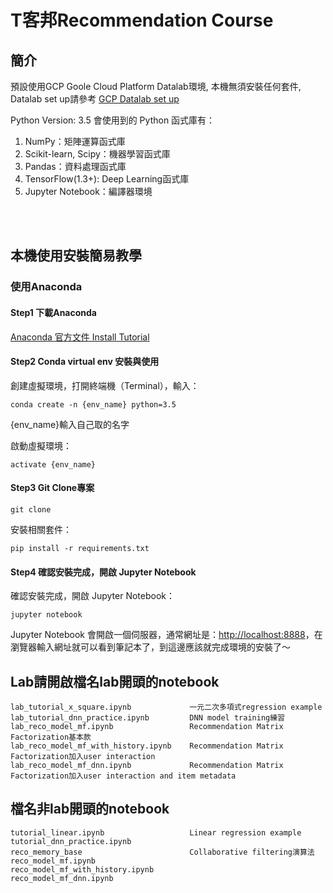 # T客邦Recommendation Course

## 簡介
預設使用GCP Goole Cloud Platform Datalab環境, 本機無須安裝任何套件, Datalab set up請參考 [GCP Datalab set up](https://docs.google.com/presentation/d/1ycHlObI_YyydrEiECdag_V_n1sXd8StQqrqdrBSoPI8/edit#slide=id.g2b481b6fdb_0_282)

Python Version: 3.5
會使用到的 Python 函式庫有：

1. NumPy：矩陣運算函式庫
2. Scikit-learn, Scipy：機器學習函式庫
3. Pandas：資料處理函式庫
4. TensorFlow(1.3+): Deep Learning函式庫
5. Jupyter Notebook：編譯器環境
<br/>
<br/>

## 本機使用安裝簡易教學

### 使用Anaconda
#### Step1 下載Anaconda
[Anaconda 官方文件 Install Tutorial](https://conda.io/docs/user-guide/install/windows.html)

#### Step2 Conda virtual env 安裝與使用
創建虛擬環境，打開終端機（Terminal），輸入：
```shell
conda create -n {env_name} python=3.5
```
{env_name}輸入自己取的名字

啟動虛擬環境：
```shell
activate {env_name}
```

#### Step3 Git Clone專案
```shell
git clone 
```

安裝相關套件：

```shell
pip install -r requirements.txt
```

#### Step4 確認安裝完成，開啟 Jupyter Notebook
確認安裝完成，開啟 Jupyter Notebook：

```shell
jupyter notebook
```

Jupyter Notebook 會開啟一個伺服器，通常網址是：[http://localhost:8888](http://localhost:8888)，在瀏覽器輸入網址就可以看到筆記本了，到這邊應該就完成環境的安裝了～


## Lab請開啟檔名lab開頭的notebook
```
lab_tutorial_x_square.ipynb             一元二次多項式regression example
lab_tutorial_dnn_practice.ipynb         DNN model training練習
lab_reco_model_mf.ipynb                 Recommendation Matrix Factorization基本款
lab_reco_model_mf_with_history.ipynb    Recommendation Matrix Factorization加入user interaction
lab_reco_model_mf_dnn.ipynb             Recommendation Matrix Factorization加入user interaction and item metadata
```

## 檔名非lab開頭的notebook
```
tutorial_linear.ipynb                   Linear regression example
tutorial_dnn_practice.ipynb             
reco_memory_base                        Collaborative filtering演算法
reco_model_mf.ipynb                     
reco_model_mf_with_history.ipynb
reco_model_mf_dnn.ipynb         
```

